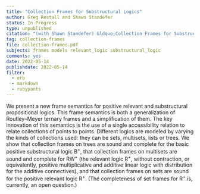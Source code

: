 ```yaml
---
title: "Collection Frames for Substructural Logics"
author: Greg Restall and Shawn Standefer
status: In Progress
type: unpublished
citation: "(with Shawn Standefer) &ldquo;Collection Frames for Substructural Logics,&rdquo; to appear in the <em>Review of Symbolic Logic</em>."
tag: collection-frames
file: collection-frames.pdf
subjects: frames models relevant_logic substructural_logic
comments: yes
date: 2022-05-14
publishdate: 2022-05-14
filter:
  - erb
  - markdown
  - rubypants
---
```


We present a new frame semantics for positive relevant and substructural propositional logics. This frame semantics is both a generalization of Routley&ndash;Meyer ternary frames and a simplification of them. The key innovation of this semantics is the use of a single accessibility relation to relate collections of points to points.  Different logics are modeled by varying the kinds of collections used: they can be sets, multisets, lists or trees. We show that collection frames on trees are sound and complete for the basic positive substructural logic B<sup>+</sup>, that collection frames on multisets are sound and complete for RW<sup>+</sup> (the relevant logic R<sup>+</sup>, without contraction, or equivalently, positive multiplicative and additive linear logic with distribution for the additive connectives), and that collection frames on sets are sound for the positive relevant logic R<sup>+</sup>. (The completeness of set frames for R<sup>+</sup> is, currently, an open question.)
